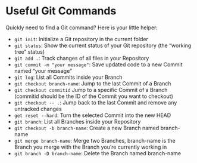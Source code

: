 # Useful Git Commands

Quickly need to find a Git command? Here is your little helper:

- `git init`: Initialize a Git repository in the current folder
- `git status`: Show the current status of your Git repository (the “working tree” status)
- `git add .`: Track changes of all files in your Repository
- `git commit -m "your message"`: Save updated code to a new Commit named “your message”
- `git log`: List all Commits inside your Branch
- `git checkout branch-name`: Jump to the last Commit of a Branch
- `git checkout commitid` Jump to a specific Commit of a Branch (commitid should be the ID of the Commit you want to checkout)
- `git checkout -- .`: Jump back to the last Commit and remove any untracked changes
- `get reset --hard`: Turn the selected Commit into the new HEAD
- `git branch`: List all Branches inside your Repository
- `git checkout -b branch-name`: Create a new Branch named branch-name
- `git merge branch-name`: Merge two Branches, branch-name is the Branch you merge with the Branch you’re currently working in
- `git branch -D branch-name`: Delete the Branch named branch-name

